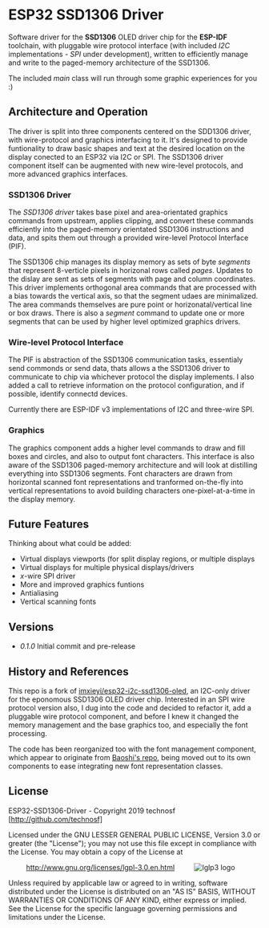 # ESP32 SSD1306 Driver

Software driver for the **SSD1306** OLED driver chip for the **ESP-IDF** toolchain, with pluggable wire protocol interface (with included _I2C_ implementations - _SPI_ under development), written to efficiently manage and write to the paged-memory architecture of the SSD1306.

The included _main_ class will run through some graphic experiences for you :)


## Architecture and Operation

The driver is split into three components centered on the SDD1306 driver, with wire-protocol and graphics interfacing to it. It's designed to provide funtionality to draw basic shapes and text at the desired location on the display conected to an ESP32 via I2C or SPI. The SSD1306 driver component itself can be augmented with new wire-level protocols, and more advanced graphics interfaces.

### SSD1306 Driver
The _SSD1306 driver_ takes base pixel and area-orientated graphics commands from upstream, applies clipping, and convert these commands efficiently into the paged-memory orientated SSD1306 instructions and data, and spits them out through a provided wire-level Protocol Interface (PIF). 

The SSD1306 chip manages its display memory as sets of byte _segments_ that represent 8-verticle pixels in horizonal rows called _pages_. Updates to the dislay are sent as sets of segments with page and column coordinates. This driver implements orthogonal area commands that are processed with a bias towards the vertical axis, so that  the segment udaes are minimalized. The area commands themselves are pure point or horizonatal/vertical line or box draws. There is also a _segment_ command to update one or more segments that can be used by higher level optimized graphics drivers.

### Wire-level Protocol Interface
The PIF is abstraction of the SSD1306 communication tasks, essentialy send commonds or send data, thats allows a the SSD1306 driver to communicate to chip via whichever protocol the display implements. I also added a call to retrieve information on the protocol configuration, and if possible, identify connectd devices. 

Currently there are ESP-IDF v3 implementations of I2C and three-wire SPI. 

### Graphics
The graphics component adds a higher level commands to draw and fill boxes and circles, and also to output font characters. This interface is also aware of the SSD1306 paged-memory architecture and will look at distilling everything into SSD1306 segments. Font characters are drawn from horizontal scanned font representations and tranformed on-the-fly into vertical representations to avoid building characters one-pixel-at-a-time in the display memory.  

## Future Features
Thinking about what could be added:
* Virtual displays viewports (for split display regions, or multiple displays
* Virtual displays for multiple physical displays/drivers
* _x_-wire SPI driver
* More and improved graphics funtions
* Antialiasing
* Vertical scanning fonts

##  Versions

* _0.1.0_	Initial commit and pre-release


## History and References

This repo is a fork of [imxieyi/esp32-i2c-ssd1306-oled](https://github.com/imxieyi/esp32-i2c-ssd1306-oled), an I2C-only driver for the eponomous SSD1306 OLED driver chip. Interested in an SPI wire protocol version also, I dug into the code and decided to refactor it, add a pluggable wire protocol component, and before I knew it changed the memory management and the base graphics too, and especially the font processing. 

The code has been reorganized too with the font management component, which appear to originate from [Baoshi's repo](https://github.com/baoshi/ESP-I2C-OLED), being moved out to its own components to ease integrating new font representation classes.


## License

ESP32-SSD1306-Driver - Copyright 2019  technosf  [http://github.com/technosf]

Licensed under the GNU LESSER GENERAL PUBLIC LICENSE, Version 3.0 or greater (the "License");
you may not use this file except in compliance with the License.
You may obtain a copy of the License at

&nbsp;&nbsp;&nbsp;&nbsp;&nbsp;&nbsp;&nbsp;&nbsp;
http://www.gnu.org/licenses/lgpl-3.0.en.html
&nbsp;&nbsp;&nbsp;&nbsp;&nbsp;&nbsp;&nbsp;&nbsp;
![lglp3 logo](http://www.gnu.org/graphics/lgplv3-88x31.png)

Unless required by applicable law or agreed to in writing, software
distributed under the License is distributed on an "AS IS" BASIS,
WITHOUT WARRANTIES OR CONDITIONS OF ANY KIND, either express or implied.
See the License for the specific language governing permissions and
limitations under the License.


